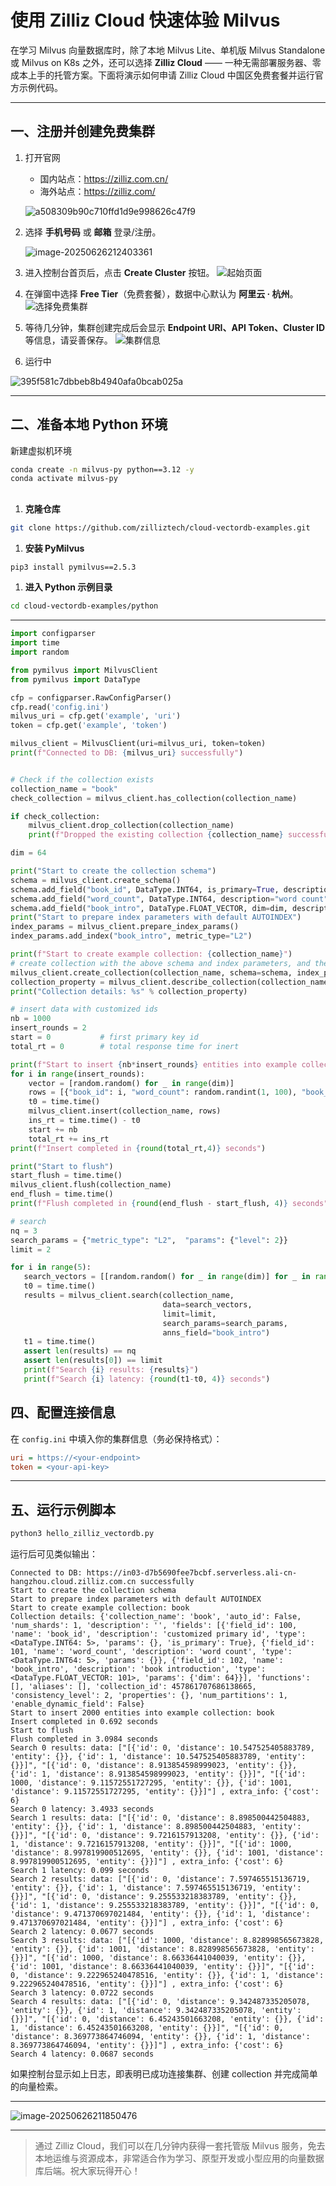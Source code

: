 # 使用 Zilliz Cloud 快速体验 Milvus

在学习 Milvus 向量数据库时，除了本地 Milvus Lite、单机版 Milvus Standalone 或 Milvus on K8s 之外，还可以选择 **Zilliz Cloud** —— 一种无需部署服务器、零成本上手的托管方案。下面将演示如何申请 Zilliz Cloud 中国区免费套餐并运行官方示例代码。

------

## 一、注册并创建免费集群

1. 打开官网

   - 国内站点：https://zilliz.com.cn/
   - 海外站点：https://zilliz.com/

   ![a508309b90c710ffd1d9e998626c47f9](https://raw.githubusercontent.com/cloudsmithy/picgo-imh/master/a508309b90c710ffd1d9e998626c47f9.png)

2. 选择 **手机号码** 或 **邮箱** 登录/注册。

   ![image-20250626212403361](https://raw.githubusercontent.com/cloudsmithy/picgo-imh/master/image-20250626212403361.png)

3. 进入控制台首页后，点击 **Create Cluster** 按钮。
    ![起始页面](https://raw.githubusercontent.com/cloudsmithy/picgo-imh/master/d712d4c4fd8f2546dab4426c68bf806f.png)

4. 在弹窗中选择 **Free Tier**（免费套餐），数据中心默认为 **阿里云 · 杭州**。
    ![选择免费集群](https://raw.githubusercontent.com/cloudsmithy/picgo-imh/master/25626960ddcd05d12117aff485eb2487.png)

5. 等待几分钟，集群创建完成后会显示 **Endpoint URI、API Token、Cluster ID** 等信息，请妥善保存。
    ![集群信息](https://raw.githubusercontent.com/cloudsmithy/picgo-imh/master/3d606a5a0a797d7332bbb3efd86fd8c4.png)

6. 运行中

![395f581c7dbbeb8b4940afa0bcab025a](https://raw.githubusercontent.com/cloudsmithy/picgo-imh/master/395f581c7dbbeb8b4940afa0bcab025a.png)

------

## 二、准备本地 Python 环境



新建虚拟机环境

```bash
conda create -n milvus-py python==3.12 -y
conda activate milvus-py
```

## 

1. **克隆仓库**

```bash
git clone https://github.com/zilliztech/cloud-vectordb-examples.git
```

1. **安装 PyMilvus**

```bash
pip3 install pymilvus==2.5.3
```

1. **进入 Python 示例目录**

```bash
cd cloud-vectordb-examples/python
```

------


```python
import configparser
import time
import random

from pymilvus import MilvusClient
from pymilvus import DataType

cfp = configparser.RawConfigParser()
cfp.read('config.ini')
milvus_uri = cfp.get('example', 'uri')
token = cfp.get('example', 'token')

milvus_client = MilvusClient(uri=milvus_uri, token=token)
print(f"Connected to DB: {milvus_uri} successfully")


# Check if the collection exists
collection_name = "book"
check_collection = milvus_client.has_collection(collection_name)

if check_collection:
    milvus_client.drop_collection(collection_name)
    print(f"Dropped the existing collection {collection_name} successfully")

dim = 64

print("Start to create the collection schema")
schema = milvus_client.create_schema()
schema.add_field("book_id", DataType.INT64, is_primary=True, description="customized primary id")
schema.add_field("word_count", DataType.INT64, description="word count")
schema.add_field("book_intro", DataType.FLOAT_VECTOR, dim=dim, description="book introduction")
print("Start to prepare index parameters with default AUTOINDEX")
index_params = milvus_client.prepare_index_params()
index_params.add_index("book_intro", metric_type="L2")

print(f"Start to create example collection: {collection_name}")
# create collection with the above schema and index parameters, and then load automatically
milvus_client.create_collection(collection_name, schema=schema, index_params=index_params)
collection_property = milvus_client.describe_collection(collection_name)
print("Collection details: %s" % collection_property)

# insert data with customized ids
nb = 1000
insert_rounds = 2
start = 0           # first primary key id
total_rt = 0        # total response time for inert

print(f"Start to insert {nb*insert_rounds} entities into example collection: {collection_name}")
for i in range(insert_rounds):
    vector = [random.random() for _ in range(dim)]
    rows = [{"book_id": i, "word_count": random.randint(1, 100), "book_intro": vector} for i in range(start, start+nb)]
    t0 = time.time()
    milvus_client.insert(collection_name, rows)
    ins_rt = time.time() - t0
    start += nb
    total_rt += ins_rt
print(f"Insert completed in {round(total_rt,4)} seconds")

print("Start to flush")
start_flush = time.time()
milvus_client.flush(collection_name)
end_flush = time.time()
print(f"Flush completed in {round(end_flush - start_flush, 4)} seconds")

# search
nq = 3
search_params = {"metric_type": "L2",  "params": {"level": 2}}
limit = 2

for i in range(5):
   search_vectors = [[random.random() for _ in range(dim)] for _ in range(nq)]
   t0 = time.time()
   results = milvus_client.search(collection_name,
                                  data=search_vectors,
                                  limit=limit,
                                  search_params=search_params,
                                  anns_field="book_intro")
   t1 = time.time()
   assert len(results) == nq
   assert len(results[0]) == limit
   print(f"Search {i} results: {results}")
   print(f"Search {i} latency: {round(t1-t0, 4)} seconds")

```


## 四、配置连接信息

在 `config.ini` 中填入你的集群信息（务必保持格式）：

```ini
uri = https://<your-endpoint>
token = <your-api-key>
```

------



## 五、运行示例脚本

```bash
python3 hello_zilliz_vectordb.py
```

运行后可见类似输出：

```
Connected to DB: https://in03-d7b5690fee7bcbf.serverless.ali-cn-hangzhou.cloud.zilliz.com.cn successfully
Start to create the collection schema
Start to prepare index parameters with default AUTOINDEX
Start to create example collection: book
Collection details: {'collection_name': 'book', 'auto_id': False, 'num_shards': 1, 'description': '', 'fields': [{'field_id': 100, 'name': 'book_id', 'description': 'customized primary id', 'type': <DataType.INT64: 5>, 'params': {}, 'is_primary': True}, {'field_id': 101, 'name': 'word_count', 'description': 'word count', 'type': <DataType.INT64: 5>, 'params': {}}, {'field_id': 102, 'name': 'book_intro', 'description': 'book introduction', 'type': <DataType.FLOAT_VECTOR: 101>, 'params': {'dim': 64}}], 'functions': [], 'aliases': [], 'collection_id': 457861707686138665, 'consistency_level': 2, 'properties': {}, 'num_partitions': 1, 'enable_dynamic_field': False}
Start to insert 2000 entities into example collection: book
Insert completed in 0.692 seconds
Start to flush
Flush completed in 3.0984 seconds
Search 0 results: data: ["[{'id': 0, 'distance': 10.547525405883789, 'entity': {}}, {'id': 1, 'distance': 10.547525405883789, 'entity': {}}]", "[{'id': 0, 'distance': 8.913854598999023, 'entity': {}}, {'id': 1, 'distance': 8.913854598999023, 'entity': {}}]", "[{'id': 1000, 'distance': 9.11572551727295, 'entity': {}}, {'id': 1001, 'distance': 9.11572551727295, 'entity': {}}]"] , extra_info: {'cost': 6}
Search 0 latency: 3.4933 seconds
Search 1 results: data: ["[{'id': 0, 'distance': 8.898500442504883, 'entity': {}}, {'id': 1, 'distance': 8.898500442504883, 'entity': {}}]", "[{'id': 0, 'distance': 9.7216157913208, 'entity': {}}, {'id': 1, 'distance': 9.7216157913208, 'entity': {}}]", "[{'id': 1000, 'distance': 8.997819900512695, 'entity': {}}, {'id': 1001, 'distance': 8.997819900512695, 'entity': {}}]"] , extra_info: {'cost': 6}
Search 1 latency: 0.099 seconds
Search 2 results: data: ["[{'id': 0, 'distance': 7.597465515136719, 'entity': {}}, {'id': 1, 'distance': 7.597465515136719, 'entity': {}}]", "[{'id': 0, 'distance': 9.255533218383789, 'entity': {}}, {'id': 1, 'distance': 9.255533218383789, 'entity': {}}]", "[{'id': 0, 'distance': 9.471370697021484, 'entity': {}}, {'id': 1, 'distance': 9.471370697021484, 'entity': {}}]"] , extra_info: {'cost': 6}
Search 2 latency: 0.0677 seconds
Search 3 results: data: ["[{'id': 1000, 'distance': 8.828998565673828, 'entity': {}}, {'id': 1001, 'distance': 8.828998565673828, 'entity': {}}]", "[{'id': 1000, 'distance': 8.66336441040039, 'entity': {}}, {'id': 1001, 'distance': 8.66336441040039, 'entity': {}}]", "[{'id': 0, 'distance': 9.222965240478516, 'entity': {}}, {'id': 1, 'distance': 9.222965240478516, 'entity': {}}]"] , extra_info: {'cost': 6}
Search 3 latency: 0.0722 seconds
Search 4 results: data: ["[{'id': 0, 'distance': 9.342487335205078, 'entity': {}}, {'id': 1, 'distance': 9.342487335205078, 'entity': {}}]", "[{'id': 0, 'distance': 6.45243501663208, 'entity': {}}, {'id': 1, 'distance': 6.45243501663208, 'entity': {}}]", "[{'id': 0, 'distance': 8.369773864746094, 'entity': {}}, {'id': 1, 'distance': 8.369773864746094, 'entity': {}}]"] , extra_info: {'cost': 6}
Search 4 latency: 0.0687 seconds
```

如果控制台显示如上日志，即表明已成功连接集群、创建 collection 并完成简单的向量检索。

------

![image-20250626211850476](https://raw.githubusercontent.com/cloudsmithy/picgo-imh/master/image-20250626211850476.png)

------

> 通过 Zilliz Cloud，我们可以在几分钟内获得一套托管版 Milvus 服务，免去本地运维与资源成本，非常适合作为学习、原型开发或小型应用的向量数据库后端。祝大家玩得开心！
